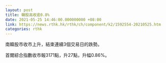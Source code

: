 ```yaml
---
layout: post
title: 韓股高收逾0.8%
date: 2021-05-25 14:46:00.000000000 +08:00
link: https://news.rthk.hk/rthk/ch/component/k2/1592554-20210525.htm
categories: rthk
---
```


南韓股市收市上升，結束連續3個交易日的跌勢。

首爾綜合指數收市報3171點，升27點，升幅0.86%。
